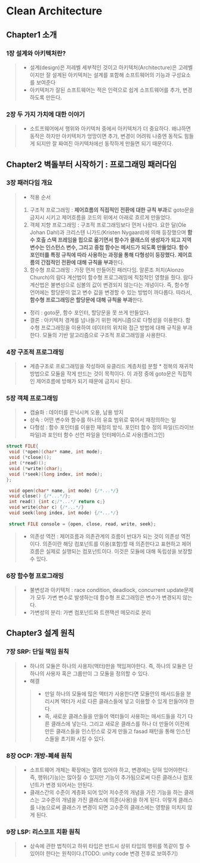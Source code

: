 # Clean Architecture
## Chapter1 소개
### 1장 설계와 아키텍처란?
> * 설계(design)은 저레벨 세부적인 것이고 아키텍처(Architecture)은 고레벨이지만 잘 설계된 아키텍처는 설계를 포함해 소프트웨어의 기능과 구성요소를 보여준다
> * 아키텍처가 잘된 소프트웨어는 적은 인력으로 쉽게 소프트웨어를 추가, 변경하도록 만든다.
### 2장 두 가지 가치에 대한 이야기
> * 소트프웨어에서 행위와 아키텍처 중에서 아키텍처가 더 중요하다. 왜냐하면 동작은 하지만 아키텍처가 엉망이면 추가, 변경이 어려워 나중엔 동작도 힘들게 되지만 잘 짜여진 아키텍처에선 동작하게 만들면 되기 때문이다.
## Chapter2 벽돌부터 시작하기 : 프로그래밍 패러다임
### 3장 패러다임 개요
> * 적용 순서
> 1. 구조적 프로그래밍 : **제어흐름의 직접적인 전환에 대한 규칙 부과**로 goto문을 금지시 시키고 제어흐름을 코드의 위에서 아래로 흐르게 만들었다. 
> 2. 객체 지향 프로그래밍 : 구조적 프로그래밍보다 먼저 나왔다. 요한 달(Ole Johan Dahl)과 크리스텐 니가드(Kristen Nygaard)에 의해 등장했으며 **함수 호출 스택 프레임을 힙으로 옮기면서 함수가 클래스의 생성자가 되고 지역 변수는 인스턴스 변수, 그리고 중첩 함수는 메서드가 되도록 만들었다. 함수 포인터를 특정 규칙에 따라 사용하는 과정을 통해 다형성이 등장했다.** **제어흐름의 간접적인 전환에 대해 규칙을 부과**한다.
> 3. 함수형 프로그래밍 : 가장 먼저 만들어진 패러다임. 알론조 처치(Alonzo Church)의 람다 계산법이 함수형 프로그래밍에 직접적인 영향을 줬다. 람다 계산법은 불변성으로 심볼의 값이 변경되지 않는다는 개념이다. 즉, 함수형 언어에는 할당문이 없고 변수 값을 변경할 수 있는 방법이 까다롭다. 따라서, **함수형 프로그래밍은 할당문에 대해 규칙을 부과**한다.
> * 정리 : goto문, 함수 포인터, 할당문을 못 쓰게 만들었다.
> * 결론 : 아키텍처 경계를 넘나들기 위한 메커니즘으로 다형성을 이용한다. 함수형 프로그래밍을 이용하여 데이터의 위치와 접근 방법에 대해 규칙을 부과한다. 모듈의 기반 알고리즘으로 구조적 프로그래밍을 사용한다.
### 4장 구조적 프로그래밍
> * 계층구조로 프로그래밍을 작성하여 유클리드 계층처럼 분할 * 정복의 재귀적 방법으로 모듈을 작게 만드는 것이 목적이다. 이 과정 중에 goto문은 직접적인 제어흐름에 방해가 되기 때문에 금지시 된다.
### 5장 객체 프로그래밍
> * 캡슐화 : 데이터를 은닉시켜 오용, 남용 방지
> * 상속 : 어떤 변수와 함수를 하나의 유효 범위로 묶어서 재정의하는 일
> * 다형성 : 함수 포인터를 이용한 재정의 방식. 포인터 함수 정의 파일(드라이브 파일)과 포인터 함수 선언 파일을 인터페이스로 사용(플러그인)
```c
struct FILE{
 void (*open)(char* name, int mode);
 void (*close)();
 int (*read)();
 void (*write)(char);
 void (*seek)(long index, int mode);
};
```
```c
 void open(char* name, int mode) {/*...*/}
 void close() {/*...*/};
 int read() {int c;/*...*/ return c;}
 void write(char c) {/*...*/}
 void seek(long index, int mode) {/*...*/}
 
 struct FILE console = {open, close, read, write, seek};
```
> * 의존성 역전 : 제어흐름과 의존관계의 흐름이 반대가 되는 것이 의존성 역전이다. 의존이란 해당 컴포넌트를 이용(포함)할 때 의존한다고 표현하고 제어흐름은 실제로 실행되는 컴포넌트이다. 이것은 모듈에 대해 독립성을 보장할 수 있다.

### 6장 함수형 프로그래밍

> * 불변성과 아키텍처 : race condition, deadlock, concurrent update문제가 모두 가변 변수로 발생하는데 함수형 프로그래밍은 변수가 변경되지 않는다.
> * 가변성의 분리: 가변 컴포넌트와 트랜잭션 메모리로 분리

## Chapter3 설계 원칙
### 7장 SRP: 단일 책임 원칙
> * 하나의 모듈은 하나의 사용자(액터)만을 책임져야한다. 즉, 하나의 모듈은 단 하나의 사용자 혹은 그룹만이 그 모듈을 정의할 수 있다. 
> * 해결
> > * 만일 하나의 모듈에 많은 액터가 사용한다면 모듈안의 매서드들을 분리시켜 액터가 서로 다른 클래스들에 넣고 이용할 수 있게 만들어야 한다.
> > * 즉, 새로운 클래스들을 만들어 액터들이 사용하는 매서드들을 각기 다른 클래스에 넣는다. 그리고 새로운 클래스를 하나 더 만들어 이전에 만든 클래스들을 인스턴스로 갖게 만들고 fasad 패턴을 통해 인스턴스들을 초기화 시킬 수 있다.

### 8장 OCP: 개방-폐쇄 원칙
> * 소프트웨어 개체는 확장에는 열려 있어야 하고, 변경에는 닫혀 있어야한다. 즉, 행위(기능)는 많아질 수 있지만 기능이 추가됨으로써 다른 클래스나 컴포넌트가 변경 되어서는 안된다.
> * 클래스간의 수준이 계층화 되어 있어 저수준의 개념을 가진 기능을 하는 클래스는 고수준의 개념을 가진 클래스에 의존(사용)을 하게 된다. 이렇게 클래스를 나눔으로써 클래스가 변경이 되면 고수준의 클래스에는 영향을 미치지 않게 된다.

### 9장 LSP: 리스코프 치환 원칙
> * 상속에 관한 법칙이고 하위 타입은 반드시 상위 타입의 행위를 똑같이 할 수 있어야 한다는 원칙이다.(TODO: unity code 변경 전후로 보여주기)
